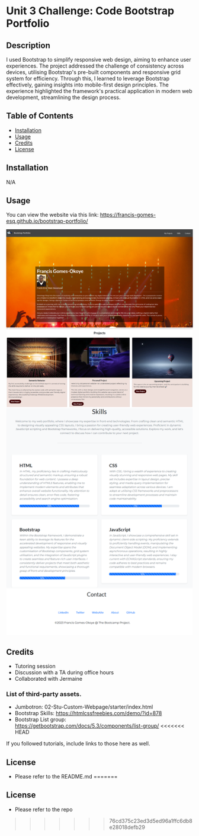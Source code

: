 # Unit 3 Challenge: Code Bootstrap Portfolio

## Description

I used Bootstrap to simplify responsive web design, aiming to enhance user experiences. The project addressed the challenge of consistency across devices, utilising Bootstrap's pre-built components and responsive grid system for efficiency. Through this, I learned to leverage Bootstrap effectively, gaining insights into mobile-first design principles. The experience highlighted the framework's practical application in modern web development, streamlining the design process.

## Table of Contents

-   [Installation](#installation)
-   [Usage](#usage)
-   [Credits](#credits)
-   [License](#license)

## Installation

N/A

## Usage

You can view the website via this link: https://francis-gomes-esq.github.io/bootstrap-portfolio/

![alt text](assets/images/about.png) ![alt text](assets/images/projects.png) ![alt text](assets/images/skills.png) ![alt text](assets/images/contact.png)

## Credits

-   Tutoring session
-   Discussion with a TA during office hours
-   Collaborated with Jermaine

### List of third-party assets.

-   Jumbotron: 02-Stu-Custom-Webpage/starter/index.html
-   Bootstrap Skills: https://htmlcssfreebies.com/demo/?id=878
-   Bootstrap List group: https://getbootstrap.com/docs/5.3/components/list-group/
<<<<<<< HEAD

If you followed tutorials, include links to those here as well.

## License

-   Please refer to the README.md
=======

## License

-   Please refer to the repo
>>>>>>> 76cd375c23ed3d5ed96a1ffc6db8e28018defb29
